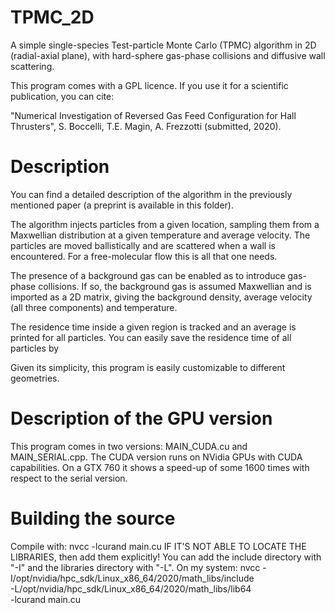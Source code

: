 TPMC\_2D
===============================

A simple single-species Test-particle Monte Carlo (TPMC) algorithm in 2D 
(radial-axial plane), with hard-sphere gas-phase collisions and diffusive 
wall scattering.

This program comes with a GPL licence. 
If you use it for a scientific publication, you can cite:

"Numerical Investigation of Reversed Gas Feed Configuration for Hall Thrusters",
S. Boccelli, T.E. Magin, A. Frezzotti (submitted, 2020).

Description 
===============================

You can find a detailed description of the algorithm in the previously mentioned 
paper (a preprint is available in this folder).

The algorithm injects particles from a given location, sampling them from a 
Maxwellian distribution at a given temperature and average velocity.
The particles are moved ballistically and are scattered when a wall is encountered. 
For a free-molecular flow this is all that one needs.

The presence of a background gas can be enabled as to introduce gas-phase collisions.
If so, the background gas is assumed Maxwellian and is imported as a 2D matrix, giving
the background density, average velocity (all three components) and temperature.

The residence time inside a given region is tracked and an average is printed for
all particles. 
You can easily save the residence time of all particles by 

Given its simplicity, this program is easily customizable to different geometries.

Description of the GPU version
===============================

This program comes in two versions: MAIN\_CUDA.cu and MAIN\_SERIAL.cpp. 
The CUDA version runs on NVidia GPUs with CUDA capabilities.
On a GTX 760 it shows a speed-up of some 1600 times with respect to the serial
version.

Building the source
===============================

Compile with:
  nvcc -lcurand main.cu 
IF IT'S NOT ABLE TO LOCATE THE LIBRARIES, then add them explicitly!
You can add the include directory with "-I" 
and the libraries directory with "-L".
On my system:
  nvcc -I/opt/nvidia/hpc\_sdk/Linux\_x86\_64/2020/math\_libs/include \
       -L/opt/nvidia/hpc\_sdk/Linux\_x86\_64/2020/math\_libs/lib64 \
       -lcurand main.cu


